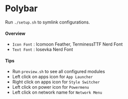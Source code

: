 # Polybar
Run `./setup.sh` to symlink configurations.

#### Overview
- `Icon Font` : Icomoon Feather, TerminessTTF Nerd Font
- `Text Font` : Iosevka Nerd Font

#### Tips
- Run `preview.sh` to see all configured modules
- Left click on apps icon for `App Launcher`
- Right click on apps icon for `Style Switcher`
- Left click on power icon for `Powermenu`
- Left click on network name for `Network Menu`